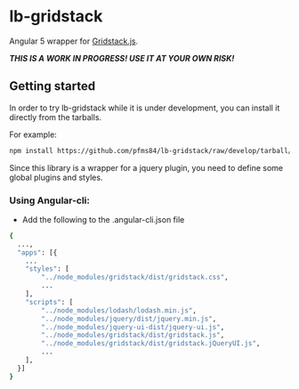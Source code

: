 # lb-gridstack

Angular 5 wrapper for [Gridstack.js](http://gridstackjs.com/).

***THIS IS A WORK IN PROGRESS! USE IT AT YOUR OWN RISK!***

## Getting started

In order to try lb-gridstack while it is under development, you can install it directly from the tarballs.

For example:
```bash
npm install https://github.com/pfms84/lb-gridstack/raw/develop/tarball/lb-gridstack-0.0.1.tgz --save
```

Since this library is a wrapper for a jquery plugin, you need to define some global plugins and styles.

### Using Angular-cli:
- Add the following to the .angular-cli.json file
```bash
{
  ...,
  "apps": [{
    ...
    "styles": [
        "../node_modules/gridstack/dist/gridstack.css",
        ...
    ],
    "scripts": [
        "../node_modules/lodash/lodash.min.js",
        "../node_modules/jquery/dist/jquery.min.js",
        "../node_modules/jquery-ui-dist/jquery-ui.js",
        "../node_modules/gridstack/dist/gridstack.js",
        "../node_modules/gridstack/dist/gridstack.jQueryUI.js",
        ...
    ],
  }]
}
```